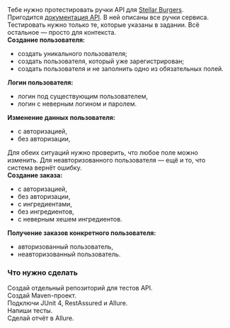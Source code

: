<div class="Markdown base-markdown base-markdown_with-gallery markdown markdown_size_normal markdown_type_theory full-markdown"><div class="paragraph">Тебе нужно протестировать ручки API для <a href="https://stellarburgers.nomoreparties.site/" target="_blank">Stellar Burgers</a>.</div><div class="paragraph">Пригодится <a href="https://code.s3.yandex.net/qa-automation-engineer/java/cheatsheets/paid-track/diplom/api-documentation.pdf" target="_blank">документация API</a>. В ней описаны все ручки сервиса. Тестировать нужно только те, которые указаны в задании. Всё остальное — просто для контекста.</div><div class="paragraph"><strong>Создание пользователя:</strong></div><ul><li>создать уникального пользователя;</li><li>создать пользователя, который уже зарегистрирован;</li><li>создать пользователя и не заполнить одно из обязательных полей.</li></ul><div class="paragraph"><strong>Логин пользователя:</strong></div><ul><li>логин под существующим пользователем,</li><li>логин с неверным логином и паролем.</li></ul><div class="paragraph"><strong>Изменение данных пользователя:</strong></div><ul><li>с авторизацией,</li><li>без авторизации,</li></ul><div class="paragraph">Для обеих ситуаций нужно проверить, что любое поле можно изменить. Для неавторизованного пользователя — ещё и то, что система вернёт ошибку.</div><div class="paragraph"><strong>Создание заказа:</strong></div><ul><li>с авторизацией,</li><li>без авторизации,</li><li>с ингредиентами,</li><li>без ингредиентов,</li><li>с неверным хешем ингредиентов.</li></ul><div class="paragraph"><strong>Получение заказов конкретного пользователя:</strong></div><ul><li>авторизованный пользователь,</li><li>неавторизованный пользователь.</li></ul><h3>Что нужно сделать</h3><div class="paragraph">Создай отдельный репозиторий для тестов API.</div><div class="paragraph">Создай Maven-проект.</div><div class="paragraph">Подключи JUnit 4, RestAssured и Allure.</div><div class="paragraph">Напиши тесты.</div><div class="paragraph">Сделай отчёт в Allure.</div></div>